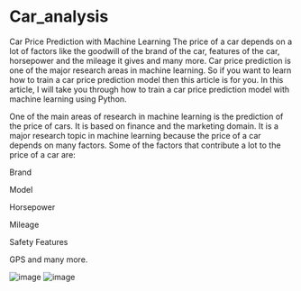 # Car_analysis
Car Price Prediction with Machine Learning The price of a car depends on a lot of factors like the goodwill of the brand of the car, features of the car, horsepower and the mileage it gives and many more. Car price prediction is one of the major research areas in machine learning. So if you want to learn how to train a car price prediction model then this article is for you. In this article, I will take you through how to train a car price prediction model with machine learning using Python.

One of the main areas of research in machine learning is the prediction of the price of cars. It is based on finance and the marketing domain. It is a major research topic in machine learning because the price of a car depends on many factors. Some of the factors that contribute a lot to the price of a car are:

Brand

Model

Horsepower

Mileage

Safety Features

GPS and many more.

![image](https://user-images.githubusercontent.com/99121169/174322187-0d1a6e0f-d4d1-4c00-89f6-5e7258049ff2.png)
![image](https://user-images.githubusercontent.com/99121169/174322238-518fce8f-7a16-4b79-b465-12809ed7479f.png)
